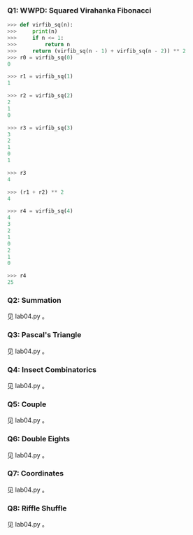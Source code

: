 ### Q1: WWPD: Squared Virahanka Fibonacci

```python
>>> def virfib_sq(n):
>>>     print(n)
>>>     if n <= 1:
>>>         return n
>>>     return (virfib_sq(n - 1) + virfib_sq(n - 2)) ** 2
>>> r0 = virfib_sq(0)
0

>>> r1 = virfib_sq(1)
1

>>> r2 = virfib_sq(2)
2
1
0

>>> r3 = virfib_sq(3)
3
2
1
0
1

>>> r3
4

>>> (r1 + r2) ** 2
4

>>> r4 = virfib_sq(4)
4
3
2
1
0
2
1
0

>>> r4
25
```

### Q2: Summation
见 lab04.py 。

### Q3: Pascal's Triangle
见 lab04.py 。

### Q4: Insect Combinatorics
见 lab04.py 。

### Q5: Couple
见 lab04.py 。

### Q6: Double Eights
见 lab04.py 。

### Q7: Coordinates
见 lab04.py 。

### Q8: Riffle Shuffle
见 lab04.py 。
